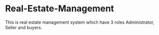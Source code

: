 # Real-Estate-Management
This is real estate management system which have 3 roles Administrator, Seller and buyers. 
